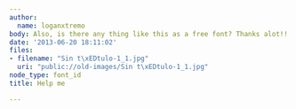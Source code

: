```yaml
---
author:
  name: loganxtremo
body: Also, is there any thing like this as a free font? Thanks alot!!
date: '2013-06-20 18:11:02'
files:
- filename: "Sin t\xEDtulo-1_1.jpg"
  uri: "public://old-images/Sin t\xEDtulo-1_1.jpg"
node_type: font_id
title: Help me

---
```

